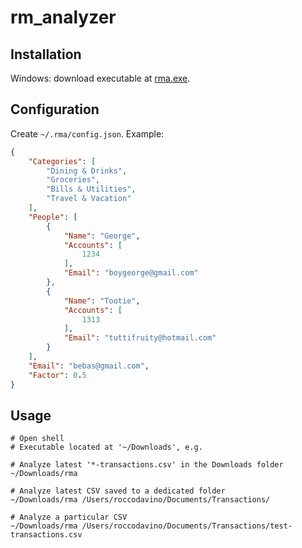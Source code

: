 # rm_analyzer

## Installation

Windows: download executable at [rma.exe](https://gitlab.com/api/v4/projects/60171926/jobs/artifacts/main/raw/dist/rma.exe?job=build-windows).

## Configuration

Create `~/.rma/config.json`. Example:

```json
{
    "Categories": [
        "Dining & Drinks",
        "Groceries",
        "Bills & Utilities",
        "Travel & Vacation"
    ],
    "People": [
        {
            "Name": "George",
            "Accounts": [
                1234
            ],
            "Email": "boygeorge@gmail.com"
        },
        {
            "Name": "Tootie",
            "Accounts": [
                1313
            ],
            "Email": "tuttifruity@hotmail.com"
        }
    ],
    "Email": "bebas@gmail.com",
    "Factor": 0.5
}
```

## Usage
```
# Open shell
# Executable located at '~/Downloads', e.g.

# Analyze latest '*-transactions.csv' in the Downloads folder
~/Downloads/rma

# Analyze latest CSV saved to a dedicated folder
~/Downloads/rma /Users/roccodavino/Documents/Transactions/

# Analyze a particular CSV
~/Downloads/rma /Users/roccodavino/Documents/Transactions/test-transactions.csv
```
